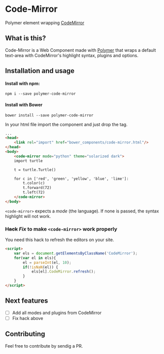 # Code-Mirror
Polymer element wrapping [CodeMirror](http://codemirror.net)

## What is this?
Code-Mirror is a Web Component made with [Polymer](https://www.polymer-project.org/) that wraps a default text-area with CodeMirror's highlight syntax, plugins and options.

## Installation and usage

#### Install with npm:
`npm i --save polymer-code-mirror`
#### Install with Bower
`bower install --save polymer-code-mirror`

In your html file import the component and just drop the tag.

```html
...
<head>
    <link rel="import" href="bower_components/code-mirror.html"/>
</head>
<body>
    <code-mirror mode="python" theme="solarized dark">
    import turtle

    t = turtle.Turtle()

    for c in ['red', 'green', 'yellow', 'blue', 'lime']:
        t.color(c)
        t.forward(72)
        t.left(72)
    </code-mirror>
</body>
```

`<code-mirror>` expects a *mode* (the language). If none is passed, the syntax highlight will not work.

### ~~Hack~~ *Fix* to make `<code-mirror>` work properly
You need this hack to refresh the editors on your site.
```html
<script>
    var els = document.getElementsByClassName('CodeMirror');
    for(var el in els){
        el = parseInt(el, 10);
        if(!isNaN(el)) {
            els[el].CodeMirror.refresh();
        }
    }
</script>
```
## Next features
* [ ] Add all modes and plugins from CodeMirror
* [ ] Fix hack above

## Contributing
Feel free to contribute by sendig a PR.
